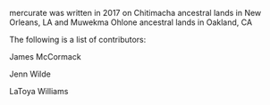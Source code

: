 mercurate was written in 2017 on Chitimacha ancestral lands in New Orleans, LA and Muwekma Ohlone ancestral lands in Oakland, CA

The following is a list of contributors:

James McCormack

Jenn Wilde

LaToya Williams
